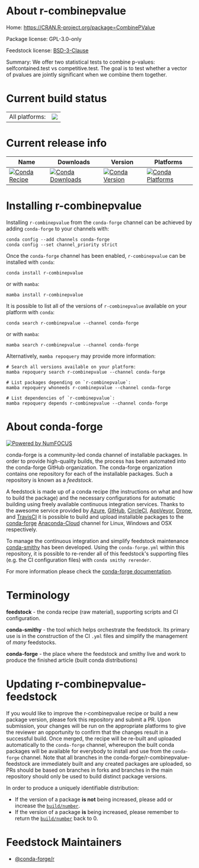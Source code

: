 About r-combinepvalue
=====================

Home: https://CRAN.R-project.org/package=CombinePValue

Package license: GPL-3.0-only

Feedstock license: [BSD-3-Clause](https://github.com/conda-forge/r-combinepvalue-feedstock/blob/main/LICENSE.txt)

Summary: We offer two statistical tests to combine p-values: selfcontained.test vs competitive.test. The goal is to test whether a vector of pvalues are jointly significant when we combine them together.

Current build status
====================


<table><tr><td>All platforms:</td>
    <td>
      <a href="https://dev.azure.com/conda-forge/feedstock-builds/_build/latest?definitionId=12984&branchName=main">
        <img src="https://dev.azure.com/conda-forge/feedstock-builds/_apis/build/status/r-combinepvalue-feedstock?branchName=main">
      </a>
    </td>
  </tr>
</table>

Current release info
====================

| Name | Downloads | Version | Platforms |
| --- | --- | --- | --- |
| [![Conda Recipe](https://img.shields.io/badge/recipe-r--combinepvalue-green.svg)](https://anaconda.org/conda-forge/r-combinepvalue) | [![Conda Downloads](https://img.shields.io/conda/dn/conda-forge/r-combinepvalue.svg)](https://anaconda.org/conda-forge/r-combinepvalue) | [![Conda Version](https://img.shields.io/conda/vn/conda-forge/r-combinepvalue.svg)](https://anaconda.org/conda-forge/r-combinepvalue) | [![Conda Platforms](https://img.shields.io/conda/pn/conda-forge/r-combinepvalue.svg)](https://anaconda.org/conda-forge/r-combinepvalue) |

Installing r-combinepvalue
==========================

Installing `r-combinepvalue` from the `conda-forge` channel can be achieved by adding `conda-forge` to your channels with:

```
conda config --add channels conda-forge
conda config --set channel_priority strict
```

Once the `conda-forge` channel has been enabled, `r-combinepvalue` can be installed with `conda`:

```
conda install r-combinepvalue
```

or with `mamba`:

```
mamba install r-combinepvalue
```

It is possible to list all of the versions of `r-combinepvalue` available on your platform with `conda`:

```
conda search r-combinepvalue --channel conda-forge
```

or with `mamba`:

```
mamba search r-combinepvalue --channel conda-forge
```

Alternatively, `mamba repoquery` may provide more information:

```
# Search all versions available on your platform:
mamba repoquery search r-combinepvalue --channel conda-forge

# List packages depending on `r-combinepvalue`:
mamba repoquery whoneeds r-combinepvalue --channel conda-forge

# List dependencies of `r-combinepvalue`:
mamba repoquery depends r-combinepvalue --channel conda-forge
```


About conda-forge
=================

[![Powered by
NumFOCUS](https://img.shields.io/badge/powered%20by-NumFOCUS-orange.svg?style=flat&colorA=E1523D&colorB=007D8A)](https://numfocus.org)

conda-forge is a community-led conda channel of installable packages.
In order to provide high-quality builds, the process has been automated into the
conda-forge GitHub organization. The conda-forge organization contains one repository
for each of the installable packages. Such a repository is known as a *feedstock*.

A feedstock is made up of a conda recipe (the instructions on what and how to build
the package) and the necessary configurations for automatic building using freely
available continuous integration services. Thanks to the awesome service provided by
[Azure](https://azure.microsoft.com/en-us/services/devops/), [GitHub](https://github.com/),
[CircleCI](https://circleci.com/), [AppVeyor](https://www.appveyor.com/),
[Drone](https://cloud.drone.io/welcome), and [TravisCI](https://travis-ci.com/)
it is possible to build and upload installable packages to the
[conda-forge](https://anaconda.org/conda-forge) [Anaconda-Cloud](https://anaconda.org/)
channel for Linux, Windows and OSX respectively.

To manage the continuous integration and simplify feedstock maintenance
[conda-smithy](https://github.com/conda-forge/conda-smithy) has been developed.
Using the ``conda-forge.yml`` within this repository, it is possible to re-render all of
this feedstock's supporting files (e.g. the CI configuration files) with ``conda smithy rerender``.

For more information please check the [conda-forge documentation](https://conda-forge.org/docs/).

Terminology
===========

**feedstock** - the conda recipe (raw material), supporting scripts and CI configuration.

**conda-smithy** - the tool which helps orchestrate the feedstock.
                   Its primary use is in the construction of the CI ``.yml`` files
                   and simplify the management of *many* feedstocks.

**conda-forge** - the place where the feedstock and smithy live and work to
                  produce the finished article (built conda distributions)


Updating r-combinepvalue-feedstock
==================================

If you would like to improve the r-combinepvalue recipe or build a new
package version, please fork this repository and submit a PR. Upon submission,
your changes will be run on the appropriate platforms to give the reviewer an
opportunity to confirm that the changes result in a successful build. Once
merged, the recipe will be re-built and uploaded automatically to the
`conda-forge` channel, whereupon the built conda packages will be available for
everybody to install and use from the `conda-forge` channel.
Note that all branches in the conda-forge/r-combinepvalue-feedstock are
immediately built and any created packages are uploaded, so PRs should be based
on branches in forks and branches in the main repository should only be used to
build distinct package versions.

In order to produce a uniquely identifiable distribution:
 * If the version of a package **is not** being increased, please add or increase
   the [``build/number``](https://docs.conda.io/projects/conda-build/en/latest/resources/define-metadata.html#build-number-and-string).
 * If the version of a package **is** being increased, please remember to return
   the [``build/number``](https://docs.conda.io/projects/conda-build/en/latest/resources/define-metadata.html#build-number-and-string)
   back to 0.

Feedstock Maintainers
=====================

* [@conda-forge/r](https://github.com/conda-forge/r/)

